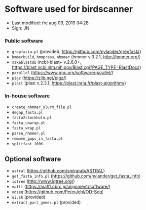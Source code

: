 # Software used for birdscanner

- Last modified: fre aug 09, 2019  04:28
- Sign: JN


### Public software

- `grepfasta.pl` (provided, <https://github.com/nylander/grepfasta>)
- `hmmerbuild`, `hmmpress`, `nhmmer` (hmmer v.3.2.1, <http://hmmer.org/>)
- `makeblastdb` (ncbi-blast+ v.2.6.0+, <https://blast.ncbi.nlm.nih.gov/Blast.cgi?PAGE_TYPE=BlastDocs>)
- `parallel` (<https://www.gnu.org/software/parallel/>)
- `pigz` (<https://zlib.net/pigz/>)
- `plast` (plast v.2.3.1, <https://plast.inria.fr/plast-algorithm/>)


### In-house software 

- `create_nhmmer_slurm_file.pl`
- `degap_fasta.pl`
- `fasta2stockholm.pl`
- `fasta_unwrap.pl`
- `fasta_wrap.pl`
- `parse_nhmmer.pl`
- `remove_gaps_in_fasta.pl`
- `splitfast_100K`


## Optional software

- `astral` (<https://github.com/smirarab/ASTRAL>)
- `get_fasta_info.pl` (<https://github.com/nylander/get_fasta_info>)
- `iqtree` (<http://www.iqtree.org/>)
- `mafft` (<https://mafft.cbrc.jp/alignment/software/>)
- `odseq` (<https://github.com/PeterJehl/OD-Seq>)
- `oi.sh` (provided)
- `extract_part_genes.pl` (provided)

